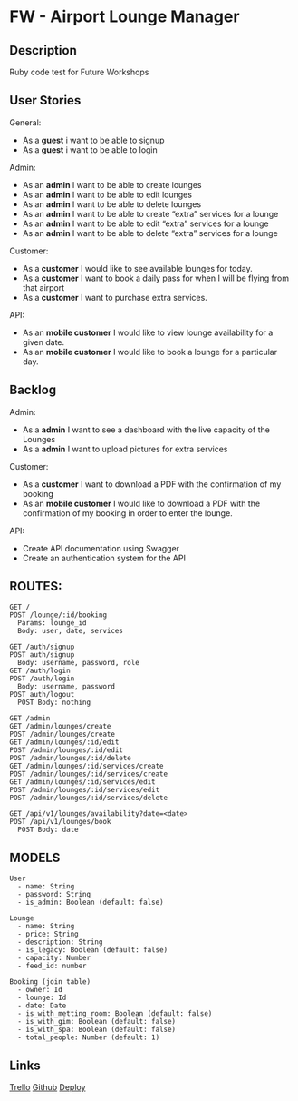 # FW - Airport Lounge Manager

## Description

Ruby code test for Future Workshops
 
## User Stories
General:
- As a **guest** i want to be able to signup
- As a **guest** i want to be able to login

Admin:
- As an **admin** I want to be able to create lounges
- As an **admin** I want to be able to edit lounges
- As an **admin** I want to be able to delete lounges
- As an **admin** I want to be able to create “extra” services for a lounge
- As an **admin** I want to be able to edit “extra” services for a lounge
- As an **admin** I want to be able to delete “extra” services for a lounge

Customer:
- As a **customer** I would like to see available lounges for today.
- As a **customer** I want to book a daily pass for when I will be flying from that airport
- As a **customer** I want to purchase extra services.

API:
- As an **mobile customer** I would like to view lounge availability for a given date.
- As an **mobile customer** I would like to book a lounge for a particular day.

## Backlog
Admin: 
- As a **admin** I want to see a dashboard with the live capacity of the Lounges
- As a **admin** I want to upload pictures for extra services

Customer: 
- As a **customer** I want to download a PDF with the confirmation of my booking
- As an **mobile customer** I would like to download a PDF with the confirmation of my booking in order to enter the lounge.

API:
- Create API documentation using Swagger
- Create an authentication system for the API 


## ROUTES:
```
GET /
POST /lounge/:id/booking
  Params: lounge_id
  Body: user, date, services

GET /auth/signup
POST auth/signup
  Body: username, password, role
GET /auth/login
POST /auth/login
  Body: username, password
POST auth/logout
  POST Body: nothing

GET /admin
GET /admin/lounges/create
POST /admin/lounges/create
GET /admin/lounges/:id/edit
POST /admin/lounges/:id/edit
POST /admin/lounges/:id/delete
GET /admin/lounges/:id/services/create
POST /admin/lounges/:id/services/create
GET /admin/lounges/:id/services/edit
POST /admin/lounges/:id/services/edit
POST /admin/lounges/:id/services/delete

GET /api/v1/lounges/availability?date=<date>
POST /api/v1/lounges/book
  POST Body: date

```

## MODELS

```
User
  - name: String
  - password: String
  - is_admin: Boolean (default: false)
```    
 
```
Lounge
  - name: String
  - price: String
  - description: String
  - is_legacy: Boolean (default: false)
  - capacity: Number
  - feed_id: number
```

```
Booking (join table)
  - owner: Id
  - lounge: Id
  - date: Date
  - is_with_metting_room: Boolean (default: false)
  - is_with_gim: Boolean (default: false)
  - is_with_spa: Boolean (default: false)
  - total_people: Number (default: 1)
```

## Links
[Trello](https://trello.com)
[Github](http://github.com)
[Deploy](http://heroku.com)
